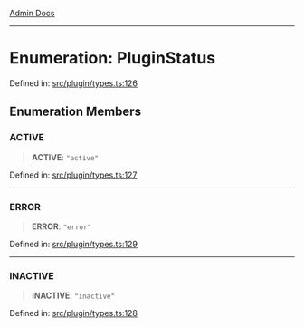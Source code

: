 [Admin Docs](/)

***

# Enumeration: PluginStatus

Defined in: [src/plugin/types.ts:126](https://github.com/PalisadoesFoundation/talawa-admin/blob/main/src/plugin/types.ts#L126)

## Enumeration Members

### ACTIVE

> **ACTIVE**: `"active"`

Defined in: [src/plugin/types.ts:127](https://github.com/PalisadoesFoundation/talawa-admin/blob/main/src/plugin/types.ts#L127)

***

### ERROR

> **ERROR**: `"error"`

Defined in: [src/plugin/types.ts:129](https://github.com/PalisadoesFoundation/talawa-admin/blob/main/src/plugin/types.ts#L129)

***

### INACTIVE

> **INACTIVE**: `"inactive"`

Defined in: [src/plugin/types.ts:128](https://github.com/PalisadoesFoundation/talawa-admin/blob/main/src/plugin/types.ts#L128)
